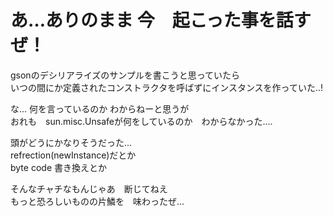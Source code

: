 # あ…ありのまま 今　起こった事を話すぜ！

gsonのデシリアライズのサンプルを書こうと思っていたら  
いつの間にか定義されたコンストラクタを呼ばずにインスタンスを作っていた..!  

な... 何を言っているのか わからねーと思うが  
おれも　sun.misc.Unsafeが何をしているのか　わからなかった....  

頭がどうにかなりそうだった...  
refrection(newInstance)だとか  
byte code 書き換えとか  

そんなチャチなもんじゃあ　断じてねえ  
もっと恐ろしいものの片鱗を　味わったぜ...  
